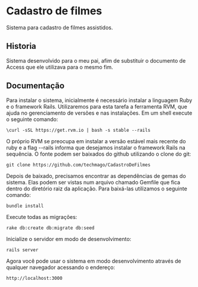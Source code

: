 # Cadastro de filmes

Sistema para cadastro de filmes assistidos.
 
## Historia

Sistema desenvolvido para o meu pai, afim de substituir o documento de Access que ele utilizava para o mesmo fim.

## Documentação

Para instalar o sistema, inicialmente é necessário instalar a linguagem Ruby e o framework Rails. Utilizaremos para esta tarefa a ferramenta RVM, que ajuda no gerenciamento de versões e nas instalações. Em um shell execute o seguinte comando:

```
\curl -sSL https://get.rvm.io | bash -s stable --rails
```

O próprio RVM se preocupa em instalar a versão estável mais recente do ruby e a flag --rails informa que desejamos instalar o framework Rails na sequência. O fonte podem ser baixados do github utilizando o clone do git:

```
git clone https://github.com/techmago/CadastroDeFilmes
```

Depois de baixado, precisamos encontrar as dependências de gemas do sistema. Elas podem ser vistas num arquivo chamado Gemfile que fica dentro do diretório raiz da aplicação. Para baixá-las utilizamos o seguinte comando:

```
bundle install
```

Execute todas as migrações:

```
rake db:create db:migrate db:seed
```

Inicialize o servidor em modo de desenvolvimento:

```
rails server
```

Agora você pode usar o sistema em modo desenvolvimento através de qualquer navegador acessando o endereço:

```
http://localhost:3000
```



